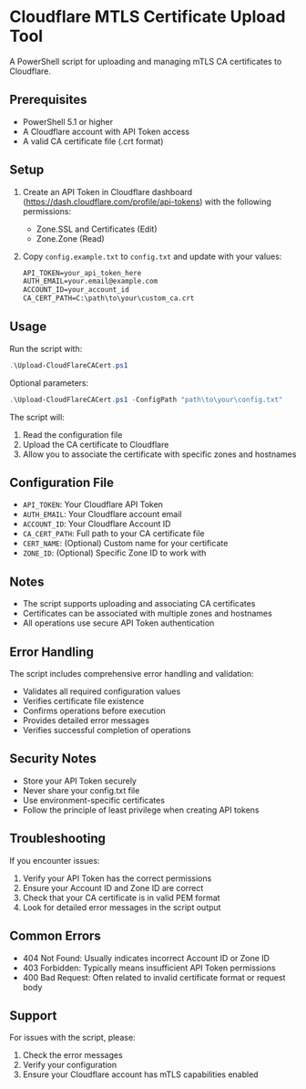 # Cloudflare MTLS Certificate Upload Tool

A PowerShell script for uploading and managing mTLS CA certificates to Cloudflare.

## Prerequisites

- PowerShell 5.1 or higher
- A Cloudflare account with API Token access
- A valid CA certificate file (.crt format)

## Setup

1. Create an API Token in Cloudflare dashboard (https://dash.cloudflare.com/profile/api-tokens) with the following permissions:
   - Zone.SSL and Certificates (Edit)
   - Zone.Zone (Read)

2. Copy `config.example.txt` to `config.txt` and update with your values:
   ```txt
   API_TOKEN=your_api_token_here
   AUTH_EMAIL=your.email@example.com
   ACCOUNT_ID=your_account_id
   CA_CERT_PATH=C:\path\to\your\custom_ca.crt
   ```

## Usage

Run the script with:
```powershell
.\Upload-CloudFlareCACert.ps1
```

Optional parameters:
```powershell
.\Upload-CloudFlareCACert.ps1 -ConfigPath "path\to\your\config.txt"
```

The script will:
1. Read the configuration file
2. Upload the CA certificate to Cloudflare
3. Allow you to associate the certificate with specific zones and hostnames

## Configuration File

- `API_TOKEN`: Your Cloudflare API Token
- `AUTH_EMAIL`: Your Cloudflare account email
- `ACCOUNT_ID`: Your Cloudflare Account ID
- `CA_CERT_PATH`: Full path to your CA certificate file
- `CERT_NAME`: (Optional) Custom name for your certificate
- `ZONE_ID`: (Optional) Specific Zone ID to work with

## Notes

- The script supports uploading and associating CA certificates
- Certificates can be associated with multiple zones and hostnames
- All operations use secure API Token authentication

## Error Handling

The script includes comprehensive error handling and validation:
- Validates all required configuration values
- Verifies certificate file existence
- Confirms operations before execution
- Provides detailed error messages
- Verifies successful completion of operations

## Security Notes

- Store your API Token securely
- Never share your config.txt file
- Use environment-specific certificates
- Follow the principle of least privilege when creating API tokens

## Troubleshooting

If you encounter issues:

1. Verify your API Token has the correct permissions
2. Ensure your Account ID and Zone ID are correct
3. Check that your CA certificate is in valid PEM format
4. Look for detailed error messages in the script output

## Common Errors

- 404 Not Found: Usually indicates incorrect Account ID or Zone ID
- 403 Forbidden: Typically means insufficient API Token permissions
- 400 Bad Request: Often related to invalid certificate format or request body

## Support

For issues with the script, please:
1. Check the error messages
2. Verify your configuration
3. Ensure your Cloudflare account has mTLS capabilities enabled
